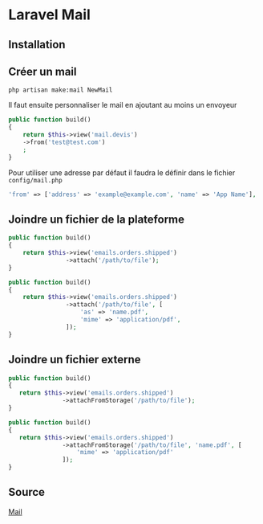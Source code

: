 # Laravel Mail

## Installation

## Créer un mail

```console
php artisan make:mail NewMail
```

Il faut ensuite personnaliser le mail en ajoutant au moins un envoyeur

```php
public function build()
{
    return $this->view('mail.devis')
    ->from('test@test.com')
    ;
}
```

Pour utiliser une adresse par défaut il faudra le définir dans le fichier `config/mail.php`

```php
'from' => ['address' => 'example@example.com', 'name' => 'App Name'],
```

## Joindre un fichier de la plateforme

```php
public function build()
{
    return $this->view('emails.orders.shipped')
                ->attach('/path/to/file');
}
```

```php
public function build()
{
    return $this->view('emails.orders.shipped')
                ->attach('/path/to/file', [
                    'as' => 'name.pdf',
                    'mime' => 'application/pdf',
                ]);
}
```

## Joindre un fichier externe

```php
public function build()
{
   return $this->view('emails.orders.shipped')
               ->attachFromStorage('/path/to/file');
}
```

```php
public function build()
{
   return $this->view('emails.orders.shipped')
               ->attachFromStorage('/path/to/file', 'name.pdf', [
                   'mime' => 'application/pdf'
               ]);
}
```


## Source

[Mail](https://laravel.com/docs/9.x/mail)



